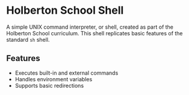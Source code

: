 # Holberton School Shell

A simple UNIX command interpreter, or shell, created as part of the Holberton School curriculum. This shell replicates basic features of the standard `sh` shell.

## Features

-   Executes built-in and external commands
-   Handles environment variables
-   Supports basic redirections
